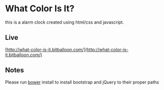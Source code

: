 # What Color Is It?
this is a alarm clock created using html/css and javascript.  

## Live
[http://what-color-is-it.bitballoon.com/](http://what-color-is-it.bitballoon.com/)

## Notes
Please run [bower](http://bower.io/) install to install bootstrap and jQuery to their proper paths

